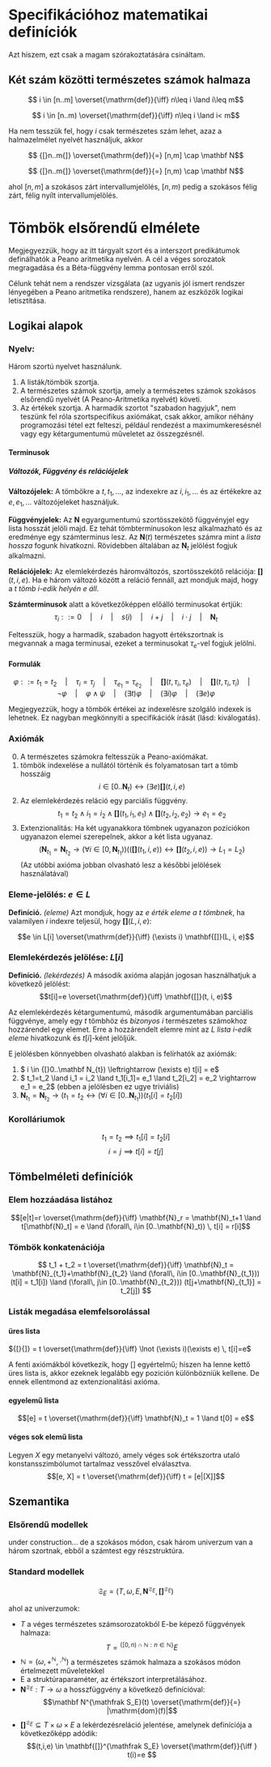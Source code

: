 # Specifikációhoz matematikai definíciók
Azt hiszem, ezt csak a magam szórakoztatására csináltam. 

## Két szám közötti természetes számok halmaza
$$ i \in [n..m] \overset{\mathrm{def}}{\iff} n\leq i \land i\leq m$$

$$ i \in [n..m) \overset{\mathrm{def}}{\iff} n\leq i \land i< m$$



Ha nem tesszük fel, hogy $i$ csak természetes szám lehet, azaz a halmazelmélet nyelvét használjuk, akkor 

$$ {[}n..m{]}  \overset{\mathrm{def}}{=} [n,m] \cap \mathbf N$$ 

$$ {[}n..m{]}  \overset{\mathrm{def}}{=} [n,m) \cap \mathbf N$$ 

ahol ${[}n,m{]}$ a szokásos zárt intervallumjelölés, ${[}n,m{)}$ pedig a szokásos félig zárt, félig nyílt intervallumjelölés.

# Tömbök elsőrendű elmélete
Megjegyezzük, hogy az itt tárgyalt szort és a interszort predikátumok definálhatók a Peano aritmetika nyelvén. A cél a véges sorozatok megragadása és a Béta-függvény lemma pontosan erről szól.

Célunk tehát nem a rendszer vizsgálata (az ugyanis jól ismert rendszer lényegében a Peano aritmetika rendszere), hanem az eszközök logikai letisztítása. 
## Logikai alapok

### Nyelv:
Három szortú nyelvet használunk. 
1. A listák/tömbök szortja. 
2. A természetes számok szortja, amely a természetes számok szokásos elsőrendű nyelvét (A Peano-Aritmetika nyelvét) követi.
3. Az értékek szortja. 
A harmadik szortot "szabadon hagyjuk", nem teszünk fel róla szortspecifikus axiómákat, csak akkor, amikor néhány programozási tétel ezt felteszi, például rendezést a maximumkeresésnél vagy egy kétargumentumú műveletet az összegzésnél.

#### Terminusok
##### Változók, Függvény és relációjelek
**Változójelek:** A tömbökre a $t, t_1, \dots$, az indexekre az $i, i_1, \dots$ és az értékekre az $e, e_1, \dots$ változójeleket használjuk. 

**Függvényjelek:** Az $\mathbf N$ egyargumentumú szortösszekötő függvényjel egy lista hosszát jelöli majd. Ez tehát tömbterminusokon lesz alkalmazható és az eredménye egy számterminus lesz. Az $\mathbf{N}(t)$ természetes számra mint a *lista hossza* fogunk hivatkozni. Rövidebben általában az $\mathbf N_t$ jelölést fogjuk alkalmazni.

**Relációjelek:** Az elemlekérdezés háromváltozós, szortösszekötő relációja: $\mathbf{[]}(t, i, e)$. Ha e három változó között a reláció fennáll, azt mondjuk majd, hogy a *$t$ tömb $i$-edik helyén $e$ áll*. 

**Számterminusok** alatt a következőképpen előálló terminusokat értjük:
$$ 
    \tau_i ::=      0 
    \quad |\quad    i 
    \quad |\quad    s(i) 
    \quad |\quad    i + j 
    \quad |\quad    i\cdot j
    \quad |\quad    \mathbf N_t 
$$

Feltesszük, hogy a harmadik, szabadon hagyott értékszortnak is megvannak a maga terminusai, ezeket a terminusokat $\tau_e$-vel fogjuk jelölni.

#### Formulák

$$ 
    \varphi ::=     t_1 = t_2
    \quad |\quad    \tau_{i} = \tau_{j}
    \quad |\quad    \tau_{e_1} = \tau_{e_2}
    \quad |\quad    \mathbf{[]}(t, \tau_{i}, \tau_{e})
    \quad |\quad    \mathbf{[]}(t, \tau_{i}, \tau_{i})
    \quad |\quad    \lnot \varphi
    \quad |\quad    \varphi \land \psi    
    \quad |\quad    (\exists t) \varphi
    \quad |\quad    (\exists i) \varphi
    \quad |\quad    (\exists e) \varphi
$$

Megjegyezzük, hogy a tömbök értékei az indexelésre szolgáló indexek is lehetnek. Ez nagyban megkönnyíti a specifikációk írását (lásd: kiválogatás).

### Axiómák

0. A természetes számokra feltesszük a Peano-axiómákat.
1. tömbök indexelése a nullától történik és folyamatosan tart a tömb hosszáig 
$$ i \in {[}0..\mathbf N_t) \leftrightarrow (\exists e) \mathbf{[]}(t, i, e)$$
2. Az elemlekérdezés reláció egy parciális függvény.
$$ t_1=t_2 \land i_1 = i_2 \land \mathbf{[]}(t_1, i_1, e_1) \land \mathbf{[]}(t_2, i_2, e_2)\rightarrow e_1 = e_2$$
3. Extenzionalitás: Ha két ugyanakkora tömbnek ugyanazon pozíciókon ugyanazon elemei szerepelnek, akkor a két lista ugyanaz.
$$ (\mathbf N_{t_1} = \mathbf N _{t_2} \rightarrow (\forall i \in {[}0, \mathbf{N}_{t_1})) ((\mathbf{[]}(t_1, i, e)) \leftrightarrow \mathbf{[]}(t_2, i, e)) \rightarrow L_1=L_2)$$
(Az utóbbi axióma jobban olvasható lesz a későbbi jelölések használatával)

### Eleme-jelölés: $e\in L$
**Definíció.** *(eleme)* Azt mondjuk, hogy az *$e$ érték eleme a $t$ tömbnek*, ha valamilyen $i$ indexre teljesül, hogy $\mathbf{[]}(L, i, e)$:

$$e \in L[i] \overset{\mathrm{def}}{\iff} (\exists i) \mathbf{[]}(L, i, e)$$

### Elemlekérdezés jelölése: $L[i]$
**Definíció.** *(lekérdezés)* A második axióma alapján jogosan használhatjuk a következő jelölést:
$$t[i]=e \overset{\mathrm{def}}{\iff} \mathbf{[]}(t, i, e)$$

Az elemlekérdezés kétargumentumú, második argumentumában parciális függvénye, amely egy $t$ tömbhöz és *bizonyos* $i$ természetes számokhoz hozzárendel egy elemet. Erre a hozzárendelt elemre mint az *L lista i-edik eleme* hivatkozunk és $t[i]$-ként jelöljük.

E jelölésben könnyebben olvasható alakban is felírhatók az axiómák:

1. $ i \in {[}0..\mathbf N_{t}) \leftrightarrow (\exists e) t[i] = e$
2. $ t_1=t_2 \land i_1 = i_2 \land t_1[i_1]= e_1 \land t_2[i_2] = e_2 \rightarrow e_1 = e_2$ (ebben a jelölésben ez ugye triviális)
3. $\mathbf{N}_{t_1} = \mathbf{N}_{t_2} \rightarrow (t_1=t_2 \leftrightarrow (\forall i \in {[}0..\mathbf{N}_{t_1})) (t_1[i] = t_2[i] )$

### Korolláriumok
$$ t_1 = t_2 \implies t_1[i] = t_2[i] $$
$$ i = j \implies t[i] = t[j] $$


## Tömbelméleti definíciók
### Elem hozzáadása listához
$$[e|t]=r \overset{\mathrm{def}}{\iff} \mathbf{N}_r = \mathbf{N}_t+1 \land t[\mathbf{N}_t] = e \land (\forall\, i\in [0..\mathbf{N}_t)) \, t[i] = r[i]$$

### Tömbök konkatenációja
$$ 
    t_1 + t_2 = t \overset{\mathrm{def}}{\iff} 
    \mathbf{N}_t = \mathbf{N}_{t_1}+\mathbf{N}_{t_2} 
    \land (\forall\, i\in [0..\mathbf{N}_{t_1})) (t[i] = t_1[i])
    \land (\forall\, j\in [0..\mathbf{N}_{t_2})) (t[j+\mathbf{N}_{t_1}] = t_2[j])
$$

### Listák megadása elemfelsorolással
#### üres lista
${[}{]} = t \overset{\mathrm{def}}{\iff}  \lnot (\exists i)(\exists e) \, t[i]=e$

A fenti axiómákból következik, hogy ${[}{]}$ egyértelmű; hiszen ha lenne kettő üres lista is, akkor ezeknek legalább egy pozición különbözniük kellene. De ennek ellentmond az extenzionalitási axióma. 

#### egyelemű lista
$$[e] = t \overset{\mathrm{def}}{\iff} \mathbf{N}_t = 1 \land t[0] = e$$

#### véges sok elemű lista
Legyen $X$ egy metanyelvi változó, amely véges sok értékszortra utaló konstansszimbólumot tartalmaz vesszővel elválasztva.
$$[e, X] = t \overset{\mathrm{def}}{\iff} t = [e|[X]]$$


## Szemantika
### Elsőrendű modellek
under construction... de a szokásos módon, csak három univerzum van a három szortnak, ebből a számtest egy részstruktúra.
### Standard modellek
$$\mathfrak S_E = \left(T, \omega, E, \mathbf N^{\mathfrak S_E}, \mathbf {[]}^{\mathfrak S_E}\right)$$

ahol az univerzumok:
- $T$ a véges természetes számsorozatokból E-be képező függvények halmaza: 
$$T = {}^{\{[0,n)\cap \mathbb N : n\in \mathbb N \}}E$$ 
- $\mathbb N = (\omega, +^{\mathbb N}, \cdot^{\mathbb N})$ a természetes számok halmaza a szokásos módon értelmezett műveletekkel
- E a struktúraparaméter, az értékszort interpretálásához.
- $\mathbf N^{\mathfrak S_E}: T \to \omega$ a hosszfüggvény a következő definícióval:
$$\mathbf N^{\mathfrak S_E}(t) \overset{\mathrm{def}}{=} |\mathrm{dom}(f)|$$
- $\mathbf {[]}^{\mathfrak S_E}\subseteq  T\times \omega \times E$ a lekérdezésreláció jelentése, amelynek definíciója a következőképp adódik:
$$(t,i,e) \in \mathbf{[]}^{\mathfrak S_E}
\overset{\mathrm{def}}{\iff } t(i)=e $$


